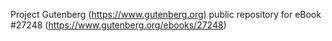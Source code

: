 Project Gutenberg (https://www.gutenberg.org) public repository for eBook #27248 (https://www.gutenberg.org/ebooks/27248)
